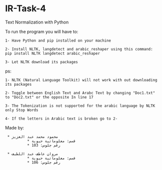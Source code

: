 # IR-Task-4
Text Normalization with Python 

To run the program you will have to:
	
	1- Have Python and pip installed on your machine
	
	2- Install NLTK, langdetect and arabic_reshaper using this command:
	pip install NLTK langdetect arabic_reshaper
		
	3- Let NLTK download its packages

ps: 

	1- NLTK (Natural Language Toolkit) will not work with out downloading its packages
	
	2- Toggle between English Text and Arabc Text by changing "Doc1.txt" to "Doc2.txt" or the opposite In line 17
	
	3- The Tokenization is not supported for the arabic language by NLTK only Stop Words
	
	4- If the letters in Arabic text is broken go to 2-

Made by:
       
     * محمود محمد عبد العزيز
              * قسم: معلوماتية حيوية
              * رقم جلوس: 103

     * مروان عاطف عبد اللطيف
              * قسم: معلوماتية حيوية
              * رقم جلوس: 106
